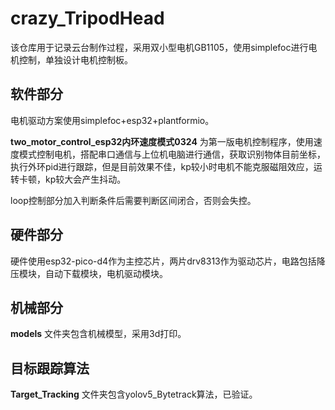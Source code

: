 # crazy_TripodHead
该仓库用于记录云台制作过程，采用双小型电机GB1105，使用simplefoc进行电机控制，单独设计电机控制板。

## 软件部分

电机驱动方案使用simplefoc+esp32+plantformio。

 **two_motor_control_esp32内环速度模式0324** 为第一版电机控制程序，使用速度模式控制电机，搭配串口通信与上位机电脑进行通信，获取识别物体目前坐标，执行外环pid进行跟踪，但是目前效果不佳，kp较小时电机不能克服磁阻效应，运转卡顿，kp较大会产生抖动。

loop控制部分加入判断条件后需要判断区间闭合，否则会失控。

## 硬件部分

硬件使用esp32-pico-d4作为主控芯片，两片drv8313作为驱动芯片，电路包括降压模块，自动下载模块，电机驱动模块。

## 机械部分

**models** 文件夹包含机械模型，采用3d打印。

## 目标跟踪算法

**Target_Tracking** 文件夹包含yolov5_Bytetrack算法，已验证。
